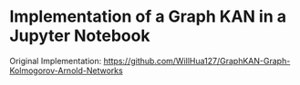 # Implementation of a Graph KAN in a Jupyter Notebook

Original Implementation: https://github.com/WillHua127/GraphKAN-Graph-Kolmogorov-Arnold-Networks
